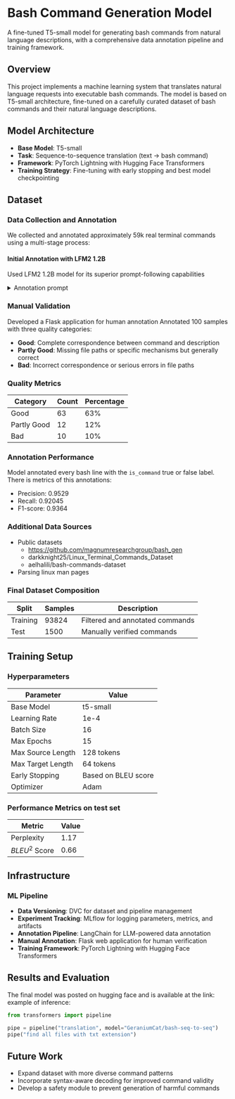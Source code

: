 # Bash Command Generation Model

A fine-tuned T5-small model for generating bash commands from natural language descriptions, with a comprehensive data annotation pipeline and training framework.

## Overview

This project implements a machine learning system that translates natural language requests into executable bash commands. The model is based on T5-small architecture, fine-tuned on a carefully curated dataset of bash commands and their natural language descriptions.

## Model Architecture

- **Base Model**: T5-small
- **Task**: Sequence-to-sequence translation (text → bash command)
- **Framework**: PyTorch Lightning with Hugging Face Transformers
- **Training Strategy**: Fine-tuning with early stopping and best model checkpointing

## Dataset

### Data Collection and Annotation

We collected and annotated approximately 59k real terminal commands using a multi-stage process:

#### **Initial Annotation with LFM2 1.2B**

Used LFM2 1.2B model for its superior prompt-following capabilities

<details>
<summary>Annotation prompt</summary>

```md
You are a bash command explanation system. Analyze the given bash command and provide a clear, accurate description in action format.

## Input

- Receive a bash command string
- Commands may include flags, arguments, and complex syntax

## Output Requirements

- Provide a JSON object with exactly two fields: "reasoning" and "description"
- "reasoning": Detailed technical analysis of the command, explaining each component (flags, arguments, syntax)
- "description": Concise, human-readable action of what the command does (1-2 sentences), always note paths, urls, ips, and important content
- Use English only for all output
- Check command is valid, exists and could be executed and contains no excess text or anything else, mark it in is_command field as true, false otherwise, follow the next instuctions:

### MARK is_command true if:

- command is valid and exists
- command could be executed without errors
- command not contains excess text or something else

### MARK is_command false if:

- command does not exists
- command is'n complete or contains excess text

IF COMMAND CONTAINS FILES OR IP ADDRESSES LET IT CORRECT AND EXISTS, VERFY ONLY SYNTAXIS IN COMMANDS

## Examples

Input: "cd /var/log"
Output: {{
  "reasoning": "Command 'cd' (change directory) with argument '/var/log' (absolute path to directory)",
  "description": "Change current working directory to /var/log",
  is_command:true
  }}

Input: "tar -czvf archive.tar.gz /home/user"
Output: {{
  "reasoning": "Command 'tar' (tape archive) with flags: -c (create archive), -z (gzip compression), -v (verbose output), -f (specify filename). Arguments: 'archive.tar.gz' (output filename), '/home/user' (directory to archive)",
  "description": "Create a gzip-compressed tar archive of /home/user directory",
  is_command: true
  }}

Input: "//192.168.2.101/ShareForVMs /media/share/ cifs username=toeknee,password=2dog$hit3"
Output: {{
  "reasoning": "No commands provided, it could be line in log file or part of arguments. command is incorrect",
  "description": "no command is provided",
  is_command: false
  }}

Input: "git clone git://projects.archlinux.org/archiso.git && cd archiso"
Output:{{
  "reasoning": "The command uses `git clone` to create a copy of the repository from 'git://projects.archlinux.org/archiso.git'. It then changes the current working directory to 'archiso' using `cd`. No files or IP addresses are involved.",
  "description": "Clones the Git repository from the projects.archlinux.org/archiso.git and changes the current working directory to archiso.",
  "is_command": true
  }}

## Security Note

- Do not execute or simulate execution of any commands
- Provide analysis based on command syntax and documentation only
- Flag potentially destructive commands in your reasoning

## Output Format

{format_instructions}

YOU SHOULD ALWAYS FOLLOW OUTPUT FORMAT, NO SKIPS, NO OTHER FIELDS, NO ANYTHING ELSE, ONLY reasoning, description and is_command JSON

Describe this command: {command}
```

</details>

### **Manual Validation**

Developed a Flask application for human annotation
Annotated 100 samples with three quality categories:

- **Good**: Complete correspondence between command and description
- **Partly Good**: Missing file paths or specific mechanisms but generally correct
- **Bad**: Incorrect correspondence or serious errors in file paths

### **Quality Metrics**

| Category    | Count | Percentage |
| ----------- | ----- | ---------- |
| Good        | 63    | 63%        |
| Partly Good | 12    | 12%        |
| Bad         | 10    | 10%        |

### **Annotation Performance**

Model annotated every bash line with the `is_command` true or false label. There is metrics of this annotations:

- Precision: 0.9529
- Recall: 0.92045
- F1-score: 0.9364

### **Additional Data Sources**

- Public datasets
  - <https://github.com/magnumresearchgroup/bash_gen>
  - darkknight25/Linux_Terminal_Commands_Dataset
  - aelhalili/bash-commands-dataset
- Parsing linux man pages

### Final Dataset Composition

| Split    | Samples | Description                     |
| -------- | ------- | ------------------------------- |
| Training | 93824   | Filtered and annotated commands |
| Test     | 1500    | Manually verified commands      |

## Training Setup

### Hyperparameters

| Parameter         | Value               |
| ----------------- | ------------------- |
| Base Model        | t5-small            |
| Learning Rate     | 1e-4                |
| Batch Size        | 16                  |
| Max Epochs        | 15                  |
| Max Source Length | 128 tokens          |
| Max Target Length | 64 tokens           |
| Early Stopping    | Based on BLEU score |
| Optimizer         | Adam                |

### Performance Metrics on test set

| Metric         | Value |
| -------------- | ----- |
| Perplexity     | 1.17  |
| $BLEU^2$ Score | 0.66  |

## Infrastructure

### ML Pipeline

- **Data Versioning**: DVC for dataset and pipeline management
- **Experiment Tracking**: MLflow for logging parameters, metrics, and artifacts
- **Annotation Pipeline**: LangChain for LLM-powered data annotation
- **Manual Annotation**: Flask web application for human verification
- **Training Framework**: PyTorch Lightning with Hugging Face Transformers

## Results and Evaluation

The final model was posted on hugging face and is available at the link:
example of inference:

```python
from transformers import pipeline

pipe = pipeline("translation", model="GeraniumCat/bash-seq-to-seq")
pipe("find all files with txt extension")
```

## Future Work

- Expand dataset with more diverse command patterns
- Incorporate syntax-aware decoding for improved command validity
- Develop a safety module to prevent generation of harmful commands

